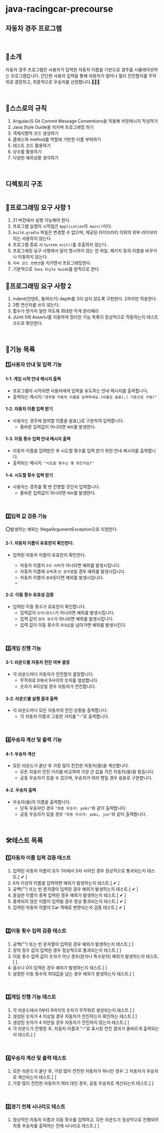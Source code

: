 # java-racingcar-precourse
## 자동차 경주 프로그램

<br>

## 🚀소개
자동차 경주 프로그램은 사용자가 입력한 자동차 이름을 기반으로 경주를 시뮬레이션하는 프로그램입니다. 
간단한 사용자 입력을 통해 자동차가 얼마나 멀리 전진할지를 무작위로 결정하고, 최종적으로 우승자를 선정합니다.🚗🚓🚕

<br>

## 🔑스스로의 규칙
1. AngularJS Git Commit Message Conventions을 적용해 커밋메시지 작성하기 <br>
2. Java Style Guide을 지키며 프로그래밍 하기<br>
3. 객체지향적 코드 생성하기<br>
4. 클래스와 method를 역할에 기반한 이름 부여하기
5. 테스트 코드 활용하기
6. 상수를 활용하기
7. 다양한 예외상황 생각하기

<br>

## 디렉토리 구조
```
```

## 📘프로그래밍 요구 사항 1
1. 21 버전에서 실행 가능해야 한다.
2. 프로그램 실행의 시작점은 `Application`의` main()`이다.
3. `build.gradle` 파일은 변경할 수 없으며, 제공된 라이브러리 이외의 외부 라이브러리는 사용하지 않는다.
4. 프로그램 종료 시 `System.exit()`를 호출하지 않는다.
5. 프로그래밍 요구 사항에서 달리 명시하지 않는 한 파일, 패키지 등의 이름을 바꾸거나 이동하지 않는다.
6. `자바 코드 컨벤션`을 지키면서 프로그래밍한다.
7. 기본적으로 `Java Style Guide`를 원칙으로 한다.

## 📘프로그래밍 요구 사항 2
1. indent(인덴트, 들여쓰기) depth를 3이 넘지 않도록 구현한다. 2까지만 허용한다.
2. 3항 연산자를 쓰지 않는다.
3. 함수가 한가지 일만 하도록 최대한 작게 분리해라
4. JUnit 5와 AssertJ를 이용하여 정리한 기능 목록이 정상적으로 작동하는지 테스트 코드로 확인한다.

<br>

## 🔻기능 목록

### 1️⃣사용자 안내 및 입력 기능
#### 1-1. 게임 시작 안내 메시지 출력
- 프로그램이 시작되면 사용자에게 입력을 유도하는 안내 메시지를 출력합니다.
- 출력되는 메시지:`"경주할 자동차 이름을 입력하세요.(이름은 쉼표(,) 기준으로 구분)"`
#### 1-2. 자동차 이름 입력 받기
- 사용자는 경주에 참여할 이름을 쉼표(,)로 구분하여 입력합니다.
  - 올바른 입력값이 아니라면 `예외`를 발생한다.
#### 1-3. 이동 횟수 입력 안내 메시지 출력
- 자동차 이름을 입력받은 후 시도할 횟수를 입력 받기 위한 안내 메시지를 출력합니다.
- 출력되는 메시지: `"시도할 횟수는 몇 회인가요?"`
#### 1-4. 시도할 횟수 입력 받기
- 사용자는 경주를 몇 번 진행할 것인지 입력합니다.
  - 올바른 입력값이 아니라면 `예외`를 발생한다.

<br>

### 2️⃣입력 값 검증 기능
⭕발생하는 예외는 IllegalArgumentException으로 지정한다.
#### 2-1. 자동차 이름이 유효한지 확인한다.
- 입력된 자동차 이름이 유효한지 확인한다.

    - 자동차 이름이 `5자 이하`가 아니라면 예외를 발생시킵니다.  
    - 자동차 이름에 `공백`과 `빈 문자열`일 경우 예외를 발생시킵니다.
    - 자동차 이름이 `중복`된다면 예외를 발생시킵니다.
    - 
#### 2-2. 이동 횟수 유효성 검증
- 입력된 이동 횟수가 유효한지 확인합니다.
    - 입력값이 `숫자(정수)`가 아니라면 예외를 발생시킵니다.
    - 입력 값이 `양의 정수`가 아니라면 예외를 발생시킵니다.
    - 입력 값이 이동 횟수의 `최대값`을 넘아가면 예외를 발생시킨다.

 <br>
  
### 3️⃣게임 진행 기능
#### 3-1. 라운드별 자동차 전진 여부 결정
- 각 라운드마다 자동차가 전진할지 결정합니다.
  - 무작위로 0에서 9사이의 숫자를 생성합니다.
  - 숫자가 4이상일 경우 자동차가 전진합니다.
#### 3-2. 라운드별 실행 결과 출력
- 각 라운드마다 모든 자동차의 전진 상황을 출력합니다.
  - 각 자동차 이름과 그동한 거리를 "-"로 출력합니다.

<br>

 
### 4️⃣우승자 계산 및 출력 기능
#### 4-1. 우승자 계산
- 모든 라운드가 끝난 후 가장 많이 전진한 자동차(들)을 계산합니다.
    - 모든 자동차 전진 거리를 비교하여 가장 큰 값을 가진 자동차(들)을 찾습니다.
    - 공동 우승자가 있을 수 있으며, 우승자가 여러 명일 경우 쉼표로 구분합니다.
#### 4-2. 우승자 출력
- 우승자(들)의 이름을 출력합니다.
    - 단독 우승자인 경우 `"최종 우승자: pobi"`와 같이 출력합니다.
    - 공동 우승자가 있을 경우 `"최종 우승자: pobi, jun"`와 같이 출력합니다.

<br>

## 🛠테스트 목록
### 1️⃣자동차 이름 입력 검증 테스트
1. 입력된 자동차 이름이 모두 1자에서 5자 사이인 경우 정상적으로 통과되는지 테스트.[ ✔ ]
2. 6자 이상의 이름을 입력하면 예외가 발생하는지 테스트.[ ✔ ]
3. 공백("") 또는 빈 문자열이 입력된 경우 예외가 발생하는지 테스트.[ ✔ ]
4. 동일한 이름이 중복 입력된 경우 예외가 발생하는지 테스트.[ ✔ ]
5. 중복되지 않은 이름이 입력될 경우 정상 통과되는지 테스트.[ ✔ ]
6. 입력된 자동차 이름이 Car 객체로 변환되는지 검증 테스트.[ ✔ ]

<br>

### 2️⃣이동 횟수 입력 검증 테스트
1. 공백("") 또는 빈 문자열이 입력된 경우 예외가 발생하는지 테스트.[  ]
2. 양의 정수 값이 입력된 경우 정상적으로 통과되는지 테스트.[  ]
3. 이동 횟수 입력 값이 숫자가 아닌 경우(문자나 특수문자) 예외가 발생하는지 테스트.[  ]
4. 음수나 0이 입력된 경우 예외가 발생하는지 테스트.[  ]
5. 설정한 이동 횟수의 최대값을 넘는 경우 예외가 발생하는지 테스트.[  ]

<br>

### 3️⃣게임 진행 기능 테스트
1. 각 라운드에서 0부터 9까지의 숫자가 무작위로 생성되는지 테스트.[  ]
2. 생성된 숫자가 4 이상일 경우 자동차가 전진하는지 확인하는 테스트.[  ]
3. 생성된 숫자가 4 미만일 경우 자동차가 전진하지 않는지 테스트.[  ]
4. 각 라운드가 진행된 후, 자동차 이름과 "-"로 표시된 전진 결과가 올바르게 출력되는지 테스트.[  ]

<br>

### 4️⃣우승자 계산 및 출력 테스트
1. 모든 라운드가 끝난 후, 가장 많이 전진한 자동차가 하나인 경우 그 자동차가 우승자로 계산되는지 테스트.[  ]
2. 가장 많이 전진한 자동차가 여러 대인 경우, 공동 우승자로 계산되는지 테스트.[  ]

<br>

### 5️⃣경기 전체 시나리오 테스트
1. 정상적인 자동차 이름과 이동 횟수를 입력하고, 모든 라운드가 정상적으로 진행되어 최종 우승자를 출력하는 전체 시나리오 테스트.[  ]

